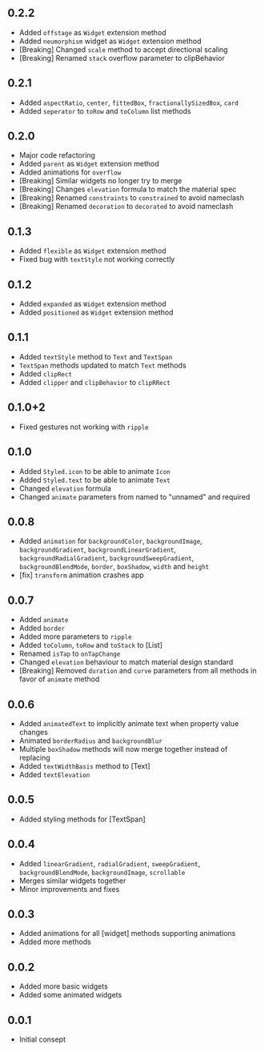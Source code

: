 ## 0.2.2
* Added `offstage` as `Widget` extension method
* Added `neumorphism` widget as `Widget` extension method
* [Breaking] Changed `scale` method to accept directional scaling
* [Breaking] Renamed `stack` overflow parameter to clipBehavior 

## 0.2.1
* Added `aspectRatio`, `center`, `fittedBox`, `fractionallySizedBox`, `card`
* Added `seperator` to `toRow` and `toColumn` list methods

## 0.2.0
* Major code refactoring
* Added `parent` as `Widget` extension method
* Added animations for `overflow`
* [Breaking] Similar widgets no longer try to merge
* [Breaking] Changes `elevation` formula to match the material spec
* [Breaking] Renamed `constraints` to `constrained` to avoid nameclash
* [Breaking] Renamed `decoration` to `decorated` to avoid nameclash

## 0.1.3
* Added `flexible` as `Widget` extension method
* Fixed bug with `textStyle` not working correctly

## 0.1.2
* Added `expanded` as `Widget` extension method
* Added `positioned` as `Widget` extension method

## 0.1.1
* Added `textStyle` method to `Text` and `TextSpan`
* `TextSpan` methods updated to match `Text` methods
* Added `clipRect`
* Added `clipper` and `clipBehavior` to `clipRRect`

## 0.1.0+2
* Fixed gestures not working with `ripple`

## 0.1.0
* Added `Styled.icon` to be able to animate `Icon`
* Added `Styled.text` to be able to animate `Text`
* Changed `elevation` formula
* Changed `animate` parameters from named to "unnamed" and required

## 0.0.8
* Added `animation` for `backgroundColor`, `backgroundImage`, `backgroundGradient`, `backgroundLinearGradient`, `backgroundRadialGradient`, `backgroundSweepGradient`, `backgroundBlendMode`, `border`, `boxShadow`, `width` and `height`
* [fix] `transform` animation crashes app

## 0.0.7
* Added `animate`
* Added `border`
* Added more parameters to `ripple`
* Added `toColumn`, `toRow` and `toStack` to [List]
* Renamed `isTap` to `onTapChange`
* Changed `elevation` behaviour to match material design standard
* [Breaking] Removed `duration` and `curve` parameters from all methods in favor of `animate` method

## 0.0.6
* Added `animatedText` to implicitly animate text when property value changes
* Animated `borderRadius` and `backgroundBlur`
* Multiple `boxShadow` methods will now merge together instead of replacing
* Added `textWidthBasis` method to [Text]
* Added `textElevation`

## 0.0.5
* Added styling methods for [TextSpan]

## 0.0.4
* Added `linearGradient`, `radialGradient`, `sweepGradient`, `backgroundBlendMode`, `backgroundImage`, `scrollable`
* Merges similar widgets together
* Minor improvements and fixes

## 0.0.3
* Added animations for all [widget] methods supporting animations
* Added more methods

## 0.0.2
* Added more basic widgets
* Added some animated widgets

## 0.0.1
* Initial consept

